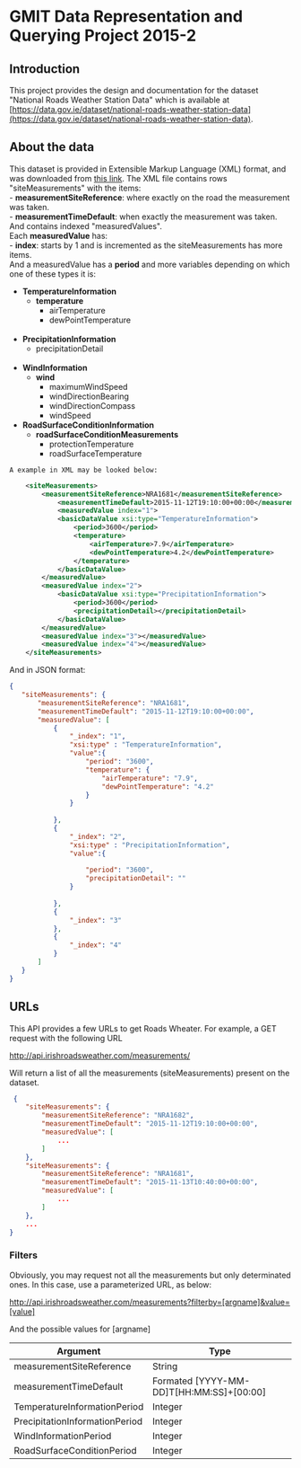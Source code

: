 # GMIT Data Representation and Querying Project 2015-2


## Introduction
This project provides the design and documentation for the dataset "National Roads Weather Station Data" which is available at [https://data.gov.ie/dataset/national-roads-weather-station-data](https://data.gov.ie/dataset/national-roads-weather-station-data).

## About the data
This dataset is provided in Extensible Markup Language (XML) format, and was downloaded from [this link](http://data.tii.ie/Datasets/Its/DatexII/WeatherData/Content.xml).
The XML file contains rows "siteMeasurements" with the items:
    <br/>- **measurementSiteReference**: where exactly on the road the measurement was taken.
    <br/>- **measurementTimeDefault**: when exactly the measurement was taken.
  <br/>And contains indexed "measuredValues".
  <br/>Each **measuredValue** has:
    <br/>- **index**: starts by 1 and is incremented as the siteMeasurements has more items.
  <br/>And a measuredValue has a **period** and more variables depending on which one of these types it is: 
    <ul>
        <li>**TemperatureInformation**
          <ul>
            <li>**temperature**
                <ul>
                  <li>airTemperature</li>
                  <li>dewPointTemperature</li>
                </ul>  
            </li>
          </ul>
         </li>
        <li>**PrecipitationInformation**
            <ul>
                <li>precipitationDetail</li>
            </ul>
        </li>    
        <li>**WindInformation**
            <ul>
                <li>**wind**
                    <ul>
                        <li>maximumWindSpeed</li>
                        <li>windDirectionBearing</li>
                        <li>windDirectionCompass</li>
                        <li>windSpeed</li>
                    </ul>
                </li>
            </ul>
        </li>
        <li>**RoadSurfaceConditionInformation**
            <ul>
                <li>**roadSurfaceConditionMeasurements**
                    <ul>
                        <li>protectionTemperature</li>
                        <li>roadSurfaceTemperature</li>
                     </ul>
                </li>
            </ul>
        </li>
    </ul>
    
    A example in XML may be looked below:
```xml
    <siteMeasurements>
        <measurementSiteReference>NRA1681</measurementSiteReference>
            <measurementTimeDefault>2015-11-12T19:10:00+00:00</measurementTimeDefault>
            <measuredValue index="1">
            <basicDataValue xsi:type="TemperatureInformation">
                <period>3600</period>
                <temperature>
                    <airTemperature>7.9</airTemperature>
                    <dewPointTemperature>4.2</dewPointTemperature>
                </temperature>
            </basicDataValue>
        </measuredValue>
        <measuredValue index="2">
            <basicDataValue xsi:type="PrecipitationInformation">
                <period>3600</period>
                <precipitationDetail></precipitationDetail>
            </basicDataValue>
        </measuredValue>
        <measuredValue index="3"></measuredValue>
        <measuredValue index="4"></measuredValue>
    </siteMeasurements>
 ```
 And in JSON format:
 ```json
 {
    "siteMeasurements": {
        "measurementSiteReference": "NRA1681",
        "measurementTimeDefault": "2015-11-12T19:10:00+00:00",
        "measuredValue": [
            {
                "_index": "1",
                "xsi:type" : "TemperatureInformation",
                "value":{
                    "period": "3600",
                    "temperature": {
                        "airTemperature": "7.9",
                        "dewPointTemperature": "4.2"
                    }    
                }
                
            },
            {
                "_index": "2",
                "xsi:type" : "PrecipitationInformation",
                "value":{
                    
                    "period": "3600",
                    "precipitationDetail": ""
                }
                
            },
            {
                "_index": "3"
            },
            {
                "_index": "4"
            }
        ]
    }
}
```
## URLs
This API provides a few URLs to get Roads Wheater. For example, a GET request with the following URL

http://api.irishroadsweather.com/measurements/

Will return a list of all the measurements (siteMeasurements) present on the dataset.

```json
 {
    "siteMeasurements": {
        "measurementSiteReference": "NRA1682",
        "measurementTimeDefault": "2015-11-12T19:10:00+00:00",
        "measuredValue": [
            ...
        ]
    },
    "siteMeasurements": {
        "measurementSiteReference": "NRA1681",
        "measurementTimeDefault": "2015-11-13T10:40:00+00:00",
        "measuredValue": [
            ...
        ]
    },
    ...
}
```

### Filters
Obviously, you may request not all the measurements but only determinated ones.
In this case, use a parameterized URL, as below:

http://api.irishroadsweather.com/measurements?filterby=[argname]&value=[value]

And the possible values for [argname]

| Argument | Type |
|------|-----|
measurementSiteReference | String |
measurementTimeDefault | Formated [YYYY-MM-DD]T[HH:MM:SS]+[00:00] |
TemperatureInformationPeriod | Integer |
PrecipitationInformationPeriod | Integer |
WindInformationPeriod | Integer |
RoadSurfaceConditionPeriod | Integer |







 
